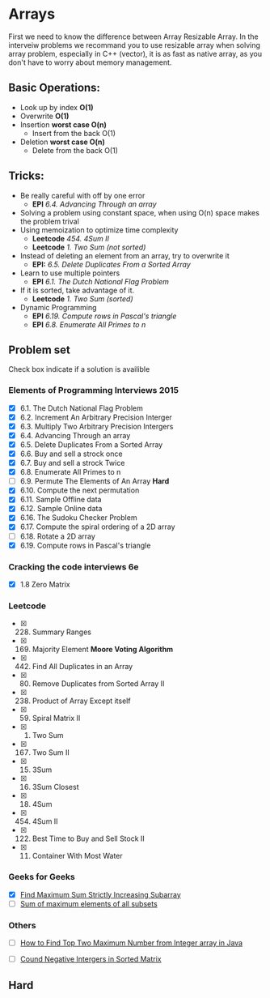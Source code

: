 # Arrays
First we need to know the difference between Array Resizable Array. In the interveiw
problems we recommand you to use resizable array when solving array problem, especially
in C++ (vector), it is as fast as native array, as you don't have to worry about memory
management.

## Basic Operations:
* Look up by index **O(1)**
* Overwrite **O(1)**
* Insertion **worst case O(n)**
    - Insert from the back O(1)
* Deletion **worst case O(n)**
    - Delete from the back O(1)

## Tricks:
* Be really careful with off by one error
    - **EPI** *6.4. Advancing Through an array*
* Solving a problem using constant space, when using O(n) space makes the problem trival
* Using memoization to optimize time complexity
    - **Leetcode** *454. 4Sum II*
    - **Leetcode** *1. Two Sum (not sorted)*
* Instead of deleting an element from an array, try to overwrite it
    - **EPI:** *6.5. Delete Duplicates From a Sorted Array*
* Learn to use multiple pointers
    - **EPI** *6.1. The Dutch National Flag Problem*
* If it is sorted, take advantage of it.
    - **Leetcode** *1. Two Sum (sorted)*
* Dynamic Programming
    - **EPI** *6.19. Compute rows in Pascal's triangle*
    - **EPI** *6.8. Enumerate All Primes to n*

## Problem set
Check box indicate if a solution is availible
### Elements of Programming Interviews 2015
- [X] 6.1. The Dutch National Flag Problem
- [X] 6.2. Increment An Arbitrary Precision Interger
- [X] 6.3. Multiply Two Arbitrary Precision Intergers
- [X] 6.4. Advancing Through an array
- [X] 6.5. Delete Duplicates From a Sorted Array
- [X] 6.6. Buy and sell a strock once
- [X] 6.7. Buy and sell a strock Twice
- [X] 6.8. Enumerate All Primes to n  
- [ ] 6.9. Permute The Elements of An Array **Hard**
- [X] 6.10. Compute the next permutation 
- [X] 6.11. Sample Offline data
- [X] 6.12. Sample Online data
- [X] 6.16. The Sudoku Checker Problem
- [X] 6.17. Compute the spiral ordering of a 2D array
- [ ] 6.18. Rotate a 2D array
- [X] 6.19. Compute rows in Pascal's triangle

### Cracking the code interviews 6e
- [x] 1.8 Zero Matrix

### Leetcode
- [x] 228. Summary Ranges 
- [x] 169. Majority Element **Moore Voting Algorithm**
- [x] 442. Find All Duplicates in an Array 
- [x] 80. Remove Duplicates from Sorted Array II 
- [x] 238. Product of Array Except itself 
- [x] 59. Spiral Matrix II 
- [x] 1. Two Sum
- [x] 167. Two Sum II
- [x] 15. 3Sum
- [x] 16. 3Sum Closest 
- [x] 18. 4Sum 
- [x] 454. 4Sum II
- [x] 122. Best Time to Buy and Sell Stock II
- [x] 11. Container With Most Water 

### Geeks for Geeks
- [x] [Find Maximum Sum Strictly Increasing Subarray](http://www.geeksforgeeks.org/find-maximum-sum-strictly-increasing-subarray/)
- [ ] [Sum of maximum elements of all subsets](http://www.geeksforgeeks.org/sum-maximum-elements-subsets/)

### Others
- [ ] [How to Find Top Two Maximum Number from Integer array in Java](http://www.java67.com/2014/03/how-to-find-top-two-maximum-number-from-integer-array-java.html)
- [ ] [Cound Negative Intergers in Sorted Matrix](https://www.youtube.com/watch?v=5dJSZLmDsxk)


## Hard

